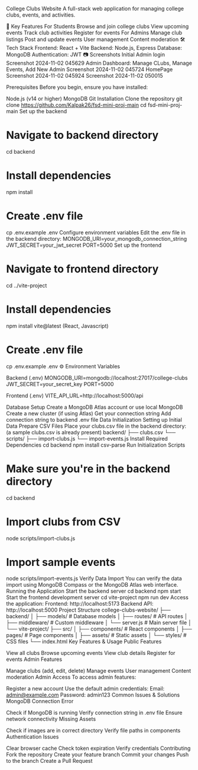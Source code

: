 College Clubs Website
A full-stack web application for managing college clubs, events, and activities.

🌟 Key Features
For Students
Browse and join college clubs
View upcoming events
Track club activities
Register for events
For Admins
Manage club listings
Post and update events
User management
Content moderation
🛠️ Tech Stack
Frontend: React + Vite
Backend: Node.js, Express
Database: MongoDB
Authentication: JWT
📷 Screenshots
Initial Admin login Screenshot 2024-11-02 045629 Admin Dashboard: Manage CLubs, Manage Events, Add New Admin Screenshot 2024-11-02 045724 HomePage Screenshot 2024-11-02 045924 Screenshot 2024-11-02 050015

Prerequisites
Before you begin, ensure you have installed:

Node.js (v14 or higher)
MongoDB
Git
Installation
Clone the repository
git clone https://github.com/Kalpak26/fsd-mini-proj-main
cd fsd-mini-proj-main
Set up the backend
# Navigate to backend directory
cd backend

# Install dependencies
npm install

# Create .env file
cp .env.example .env
Configure environment variables Edit the .env file in the backend directory:
MONGODB_URI=your_mongodb_connection_string
JWT_SECRET=your_jwt_secret
PORT=5000
Set up the frontend
# Navigate to frontend directory
cd ../vite-project

# Install dependencies
npm install vite@latest (React, Javascript)

# Create .env file
cp .env.example .env
⚙️ Environment Variables

Backend (.env)
MONGODB_URI=mongodb://localhost:27017/college-clubs JWT_SECRET=your_secret_key PORT=5000

Frontend (.env)
VITE_API_URL=http://localhost:5000/api

Database Setup
Create a MongoDB Atlas account or use local MongoDB
Create a new cluster (if using Atlas)
Get your connection string
Add connection string to backend .env file
Data Initialization
Setting up Initial Data
Prepare CSV Files Place your clubs.csv file in the backend directory: (a sample clubs.csv is already present)
backend/
├── clubs.csv
└── scripts/
    ├── import-clubs.js
    └── import-events.js
Install Required Dependencies
cd backend
npm install csv-parse
Run Initialization Scripts
# Make sure you're in the backend directory
cd backend

# Import clubs from CSV
node scripts/import-clubs.js

# Import sample events
node scripts/import-events.js
Verify Data Import You can verify the data import using MongoDB Compass or the MongoDB Atlas web interface.
Running the Application
Start the backend server
cd backend
npm start
Start the frontend development server
cd vite-project
npm run dev
Access the application:
Frontend: http://localhost:5173
Backend API: http://localhost:5000
Project Structure
college-clubs-website/
├── backend/
│   ├── models/         # Database models
│   ├── routes/         # API routes
│   ├── middleware/     # Custom middleware
│   └── server.js       # Main server file
│
└── vite-project/
    ├── src/
    │   ├── components/ # React components
    │   ├── pages/      # Page components
    │   ├── assets/     # Static assets
    │   └── styles/     # CSS files
    └── index.html
Key Features & Usage
Public Features

View all clubs
Browse upcoming events
View club details
Register for events
Admin Features

Manage clubs (add, edit, delete)
Manage events
User management
Content moderation
Admin Access
To access admin features:

Register a new account
Use the default admin credentials:
Email: admin@example.com
Password: admin123
Common Issues & Solutions
MongoDB Connection Error

Check if MongoDB is running
Verify connection string in .env file
Ensure network connectivity
Missing Assets

Check if images are in correct directory
Verify file paths in components
Authentication Issues

Clear browser cache
Check token expiration
Verify credentials
Contributing
Fork the repository
Create your feature branch
Commit your changes
Push to the branch
Create a Pull Request
